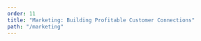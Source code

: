 ```yaml
---
order: 11
title: "Marketing: Building Profitable Customer Connections"
path: "/marketing"
---
```



